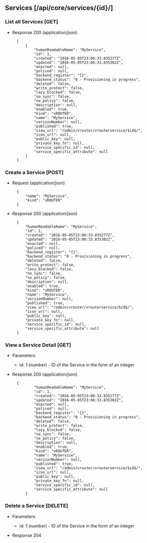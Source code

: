 ## Services [/api/core/services/{id}/]

### List all Services [GET]

+ Response 200 (application/json)

        [
            {
                "humanReadableName": "MyService",
                "id": 1,
                "created": "2016-05-05T23:06:33.835277Z",
                "updated": "2016-05-05T23:06:33.835302Z",
                "enacted": null,
                "policed": null,
                "backend_register": "{}",
                "backend_status": "0 - Provisioning in progress",
                "deleted": false,
                "write_protect": false,
                "lazy_blocked": false,
                "no_sync": false,
                "no_policy": false,
                "description": null,
                "enabled": true,
                "kind": "vROUTER",
                "name": "MyService",
                "versionNumber": null,
                "published": true,
                "view_url": "/admin/vrouter/vrouterservice/$id$/",
                "icon_url": null,
                "public_key": null,
                "private_key_fn": null,
                "service_specific_id": null,
                "service_specific_attribute": null
            }
        ]

### Create a Service [POST]

+ Request (application/json)

        {
            "name": "MyService",
            "kind": "vROUTER"
        }

+ Response 200 (application/json)

        {
            "humanReadableName": "MyService",
            "id": 1,
            "created": "2016-05-05T23:06:33.835277Z",
            "updated": "2016-05-05T23:06:33.835302Z",
            "enacted": null,
            "policed": null,
            "backend_register": "{}",
            "backend_status": "0 - Provisioning in progress",
            "deleted": false,
            "write_protect": false,
            "lazy_blocked": false,
            "no_sync": false,
            "no_policy": false,
            "description": null,
            "enabled": true,
            "kind": "vROUTER",
            "name": "MyService",
            "versionNumber": null,
            "published": true,
            "view_url": "/admin/vrouter/vrouterservice/$id$/",
            "icon_url": null,
            "public_key": null,
            "private_key_fn": null,
            "service_specific_id": null,
            "service_specific_attribute": null
        }

### View a Service Detail [GET]

+ Parameters
    + id: 1 (number) - ID of the Service in the form of an integer

+ Response 200 (application/json)

        {
                "humanReadableName": "MyService",
                "id": 1,
                "created": "2016-05-05T23:06:33.835277Z",
                "updated": "2016-05-05T23:06:33.835302Z",
                "enacted": null,
                "policed": null,
                "backend_register": "{}",
                "backend_status": "0 - Provisioning in progress",
                "deleted": false,
                "write_protect": false,
                "lazy_blocked": false,
                "no_sync": false,
                "no_policy": false,
                "description": null,
                "enabled": true,
                "kind": "vROUTER",
                "name": "MyService",
                "versionNumber": null,
                "published": true,
                "view_url": "/admin/vrouter/vrouterservice/$id$/",
                "icon_url": null,
                "public_key": null,
                "private_key_fn": null,
                "service_specific_id": null,
                "service_specific_attribute": null
            }

### Delete a Service [DELETE]

+ Parameters
    + id: 1 (number) - ID of the Service in the form of an integer

+ Response 204
